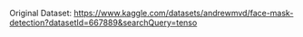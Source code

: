 Original Dataset: https://www.kaggle.com/datasets/andrewmvd/face-mask-detection?datasetId=667889&searchQuery=tenso